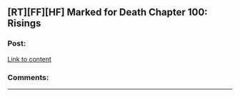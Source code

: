 ## [RT][FF][HF] Marked for Death Chapter 100: Risings

### Post:

[Link to content](https://forums.sufficientvelocity.com/posts/7734699/)

### Comments:

---

